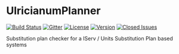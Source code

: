 # UlricianumPlanner
[![Build Status](https://travis-ci.org/Quexten/UlricianumPlanner.svg?branch=master)](https://travis-ci.org/Quexten/UlricianumPlanner)
[![Gitter](https://badges.gitter.im/gitterHQ/gitter.svg)](https://gitter.im/ulricianum-planner/Lobby)
[![License](https://img.shields.io/github/license/Quexten/UlricianumPlanner.svg)](https://github.com/Quexten/UlricianumPlanner/blob/master/LICENSE)
[![Version](https://img.shields.io/github/release/quexten/UlricianumPlanner.svg)](https://github.com/Quexten/UlricianumPlanner/releases)
[![Closed Issues](https://img.shields.io/github/issues-closed-raw/quexten/UlricianumPlanner.svg)](https://github.com/Quexten/UlricianumPlanner/issues?q=is%3Aissue+is%3Aclosed)

Substitution plan checker for a IServ / Units Substitution Plan based systems
